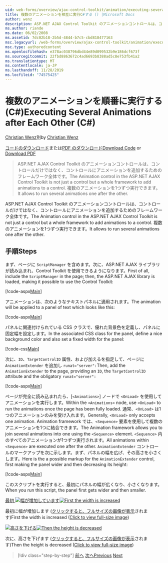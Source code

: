 ```yaml
---
uid: web-forms/overview/ajax-control-toolkit/animation/executing-several-animations-after-each-other-cs
title: 複数のアニメーションを相互に実行C#する () |Microsoft Docs
author: wenz
description: ASP.NET AJAX Control Toolkit のアニメーションコントロールは、コントロールだけではなく、コントロールにアニメーションを追加するためのフレームワーク全体です。 これにより、を実行できます...
ms.author: riande
ms.date: 06/02/2008
ms.assetid: 7dc02b18-2b5d-4844-b7c5-cbd818477163
msc.legacyurl: /web-forms/overview/ajax-control-toolkit/animation/executing-several-animations-after-each-other-cs
msc.type: authoredcontent
ms.openlocfilehash: e378ac038796dbd44e89d099532b9e186dcf673f
ms.sourcegitcommit: 22fbd8863672c4ad6693b8388ad5c8e753fb41a2
ms.translationtype: MT
ms.contentlocale: ja-JP
ms.lasthandoff: 11/28/2019
ms.locfileid: "74575425"
---
```

# <a name="executing-several-animations-after-each-other-c"></a><span data-ttu-id="8ad41-104">複数のアニメーションを順番に実行する (C#)</span><span class="sxs-lookup"><span data-stu-id="8ad41-104">Executing Several Animations after Each Other (C#)</span></span>

<span data-ttu-id="8ad41-105">[Christian Wenz](https://github.com/wenz)別</span><span class="sxs-lookup"><span data-stu-id="8ad41-105">by [Christian Wenz](https://github.com/wenz)</span></span>

<span data-ttu-id="8ad41-106">[コードのダウンロード](https://download.microsoft.com/download/f/9/a/f9a26acd-8df4-4484-8a18-199e4598f411/Animation3.cs.zip)または[PDF のダウンロード](https://download.microsoft.com/download/6/7/1/6718d452-ff89-4d3f-a90e-c74ec2d636a3/animation3CS.pdf)</span><span class="sxs-lookup"><span data-stu-id="8ad41-106">[Download Code](https://download.microsoft.com/download/f/9/a/f9a26acd-8df4-4484-8a18-199e4598f411/Animation3.cs.zip) or [Download PDF](https://download.microsoft.com/download/6/7/1/6718d452-ff89-4d3f-a90e-c74ec2d636a3/animation3CS.pdf)</span></span>

> <span data-ttu-id="8ad41-107">ASP.NET AJAX Control Toolkit のアニメーションコントロールは、コントロールだけではなく、コントロールにアニメーションを追加するためのフレームワーク全体です。</span><span class="sxs-lookup"><span data-stu-id="8ad41-107">The Animation control in the ASP.NET AJAX Control Toolkit is not just a control but a whole framework to add animations to a control.</span></span> <span data-ttu-id="8ad41-108">複数のアニメーションを1つずつ実行できます。</span><span class="sxs-lookup"><span data-stu-id="8ad41-108">It allows to run several animations one after the other.</span></span>

<span data-ttu-id="8ad41-109">ASP.NET AJAX Control Toolkit のアニメーションコントロールは、コントロールだけではなく、コントロールにアニメーションを追加するためのフレームワーク全体です。</span><span class="sxs-lookup"><span data-stu-id="8ad41-109">The Animation control in the ASP.NET AJAX Control Toolkit is not just a control but a whole framework to add animations to a control.</span></span> <span data-ttu-id="8ad41-110">複数のアニメーションを1つずつ実行できます。</span><span class="sxs-lookup"><span data-stu-id="8ad41-110">It allows to run several animations one after the other.</span></span>

## <a name="steps"></a><span data-ttu-id="8ad41-111">手順</span><span class="sxs-lookup"><span data-stu-id="8ad41-111">Steps</span></span>

<span data-ttu-id="8ad41-112">まず、ページに `ScriptManager` を含めます。次に、ASP.NET AJAX ライブラリが読み込まれ、Control Toolkit を使用できるようになります。</span><span class="sxs-lookup"><span data-stu-id="8ad41-112">First of all, include the `ScriptManager` in the page; then, the ASP.NET AJAX library is loaded, making it possible to use the Control Toolkit:</span></span>

[!code-aspx[Main](executing-several-animations-after-each-other-cs/samples/sample1.aspx)]

<span data-ttu-id="8ad41-113">アニメーションは、次のようなテキストパネルに適用されます。</span><span class="sxs-lookup"><span data-stu-id="8ad41-113">The animation will be applied to a panel of text which looks like this:</span></span>

[!code-aspx[Main](executing-several-animations-after-each-other-cs/samples/sample2.aspx)]

<span data-ttu-id="8ad41-114">パネルに関連付けられている CSS クラスで、優れた背景色を定義し、パネルに固定幅を設定します。</span><span class="sxs-lookup"><span data-stu-id="8ad41-114">In the associated CSS class for the panel, define a nice background color and also set a fixed width for the panel:</span></span>

[!code-css[Main](executing-several-animations-after-each-other-cs/samples/sample3.css)]

<span data-ttu-id="8ad41-115">次に、`ID`、`TargetControlID` 属性、および加えるを指定して、ページに `AnimationExtender` を追加し `runat="server":`</span><span class="sxs-lookup"><span data-stu-id="8ad41-115">Then, add the `AnimationExtender` to the page, providing an `ID`, the `TargetControlID` attribute and the obligatory `runat="server":`</span></span>

[!code-aspx[Main](executing-several-animations-after-each-other-cs/samples/sample4.aspx)]

<span data-ttu-id="8ad41-116">ページが完全に読み込まれたら、[`<Animations>`] ノードで `<OnLoad>` を使用してアニメーションを実行します。</span><span class="sxs-lookup"><span data-stu-id="8ad41-116">Within the `<Animations>` node, use `<OnLoad>` to run the animations once the page has been fully loaded.</span></span> <span data-ttu-id="8ad41-117">通常、`<OnLoad>` は1つのアニメーションのみを受け入れます。</span><span class="sxs-lookup"><span data-stu-id="8ad41-117">Generally, `<OnLoad>` only accepts one animation.</span></span> <span data-ttu-id="8ad41-118">Animation framework では、`<Sequence>` 要素を使用して複数のアニメーションを1つに結合できます。</span><span class="sxs-lookup"><span data-stu-id="8ad41-118">The Animation framework allows you to join several animations into one using the `<Sequence>` element.</span></span> <span data-ttu-id="8ad41-119">`<Sequence>` 内のすべてのアニメーションが1つずつ実行されます。</span><span class="sxs-lookup"><span data-stu-id="8ad41-119">All animations within `<Sequence>` are executed one after the other.</span></span> <span data-ttu-id="8ad41-120">`AnimationExtender` コントロールのマークアップを次に示します。まず、パネルの幅を広げ、その高さを小さくします。</span><span class="sxs-lookup"><span data-stu-id="8ad41-120">Here is the a possible markup for the `AnimationExtender` control, first making the panel wider and then decreasing its height:</span></span>

[!code-aspx[Main](executing-several-animations-after-each-other-cs/samples/sample5.aspx)]

<span data-ttu-id="8ad41-121">このスクリプトを実行すると、最初にパネルの幅が広くなり、小さくなります。</span><span class="sxs-lookup"><span data-stu-id="8ad41-121">When you run this script, the panel first gets wider and then smaller.</span></span>

<span data-ttu-id="8ad41-122">[最初 ![幅が増加しています](executing-several-animations-after-each-other-cs/_static/image2.png)](executing-several-animations-after-each-other-cs/_static/image1.png)</span><span class="sxs-lookup"><span data-stu-id="8ad41-122">[![First the width is increased](executing-several-animations-after-each-other-cs/_static/image2.png)](executing-several-animations-after-each-other-cs/_static/image1.png)</span></span>

<span data-ttu-id="8ad41-123">最初に幅が増加します ([クリックすると、フルサイズの画像が表示](executing-several-animations-after-each-other-cs/_static/image3.png)されます)</span><span class="sxs-lookup"><span data-stu-id="8ad41-123">First the width is increased ([Click to view full-size image](executing-several-animations-after-each-other-cs/_static/image3.png))</span></span>

<span data-ttu-id="8ad41-124">[![高さを下げる](executing-several-animations-after-each-other-cs/_static/image5.png)](executing-several-animations-after-each-other-cs/_static/image4.png)</span><span class="sxs-lookup"><span data-stu-id="8ad41-124">[![Then the height is decreased](executing-several-animations-after-each-other-cs/_static/image5.png)](executing-several-animations-after-each-other-cs/_static/image4.png)</span></span>

<span data-ttu-id="8ad41-125">次に、高さを下げます ([クリックすると、フルサイズの画像が表示](executing-several-animations-after-each-other-cs/_static/image6.png)されます)</span><span class="sxs-lookup"><span data-stu-id="8ad41-125">Then the height is decreased ([Click to view full-size image](executing-several-animations-after-each-other-cs/_static/image6.png))</span></span>

> [!div class="step-by-step"]
> <span data-ttu-id="8ad41-126">[前へ](executing-several-animations-at-the-same-time-cs.md)
> [次へ](animation-depending-on-a-condition-cs.md)</span><span class="sxs-lookup"><span data-stu-id="8ad41-126">[Previous](executing-several-animations-at-the-same-time-cs.md)
[Next](animation-depending-on-a-condition-cs.md)</span></span>
